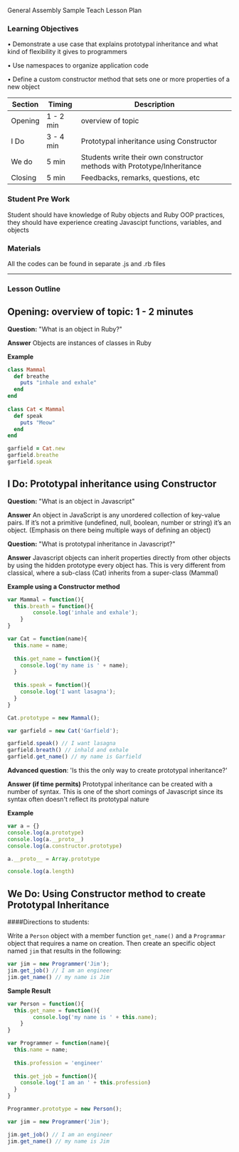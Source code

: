 General Assembly Sample Teach Lesson Plan

### Learning Objectives
• Demonstrate a use case that explains prototypal inheritance and what kind of flexibility it gives to programmers

• Use namespaces to organize application code

• Define a custom constructor method that sets one or more
properties of a new object

| **Section** | **Timing** | **Description**                                                         |
|-------------|------------|-------------------------------------------------------------------------|
| Opening     | 1 - 2 min  | overview of topic                                                       | 
| I Do        | 3 - 4 min  | Prototypal inheritance using Constructor                                |
| We do       | 5 min      | Students write their own constructor methods with Prototype/Inheritance |
| Closing     | 5 min      | Feedbacks, remarks, questions, etc

### Student Pre Work

Student should have knowledge of Ruby objects and Ruby OOP practices, they should have experience creating Javascipt functions, variables, and objects

### Materials

All the codes can be found in separate .js and .rb files

-----------------------------------------------------------------------------------------------------

### Lesson Outline

## Opening: overview of topic: 1 - 2 minutes

**Question:** "What is an object in Ruby?"

**Answer**
Objects are instances of classes in Ruby

**Example**

```ruby
class Mammal  
  def breathe  
    puts "inhale and exhale"  
  end  
end  
  
class Cat < Mammal  
  def speak  
    puts "Meow"  
  end  
end  

garfield = Cat.new  
garfield.breathe  
garfield.speak  
```
## I Do: Prototypal inheritance using Constructor

**Question:** "What is an object in Javascript"

**Answer**
An object in JavaScript is any unordered collection of key-value pairs. If it’s not a primitive (undefined, null, boolean, number or string) it’s an object. (Emphasis on there being multiple ways of defining an object)

**Question:** "What is prototypal inheritance in Javascript?"

**Answer**
Javascript objects can inherit properties directly from other objects by using the hidden prototype every object has. This is very different from classical, where a sub-class (Cat) inherits from a super-class (Mammal)

**Example using a Constructor method**

```js
var Mammal = function(){
  this.breath = function(){
		console.log('inhale and exhale');
	}
}

var Cat = function(name){
  this.name = name;
  
  this.get_name = function(){
    console.log('my name is ' + name);
  }
  
  this.speak = function(){
    console.log('I want lasagna');
  }
}

Cat.prototype = new Mammal();

var garfield = new Cat('Garfield');

garfield.speak() // I want lasagna
garfield.breath() // inhald and exhale
garfield.get_name() // my name is Garfield
```

**Advanced question**: 'Is this the only way to create prototypal inheritance?'

**Answer (if time permits)**
Prototypal inheritance can be created with a number of syntax. This is one of the short comings of Javascript since its syntax often doesn't reflect its prototypal nature

**Example**

```js
var a = {}
console.log(a.prototype)
console.log(a.__proto__)
console.log(a.constructor.prototype)

a.__proto__ = Array.prototype

console.log(a.length)
```

## We Do: Using Constructor method to create Prototypal Inheritance

####Directions to students:

Write a `Person` object with a member function `get_name()` and a `Programmar` object that requires a name on creation. Then create an specific object named `jim` that results in the following:  

```js
var jim = new Programmer('Jim');
jim.get_job() // I am an engineer
jim.get_name() // my name is Jim
```

**Sample Result**

```js
var Person = function(){
  this.get_name = function(){
		console.log('my name is ' + this.name);
	}
}

var Programmer = function(name){
  this.name = name;
  
  this.profession = 'engineer'
  
  this.get_job = function(){
    console.log('I am an ' + this.profession)
  }
}

Programmer.prototype = new Person();

var jim = new Programmer('Jim');

jim.get_job() // I am an engineer
jim.get_name() // my name is Jim
```


